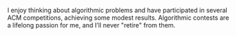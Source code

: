 I enjoy thinking about algorithmic problems and have participated in several ACM competitions, achieving some modest results. Algorithmic contests are a lifelong passion for me, and I’ll never "retire" from them.
